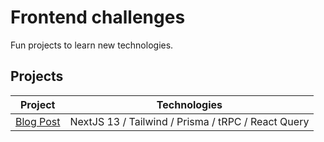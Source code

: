 # Frontend challenges

Fun projects to learn new technologies.

## Projects

| Project                      | Technologies                                       |
| ---------------------------- | -------------------------------------------------- |
| [Blog Post](/blog-post-app/) | NextJS 13 / Tailwind / Prisma / tRPC / React Query |
